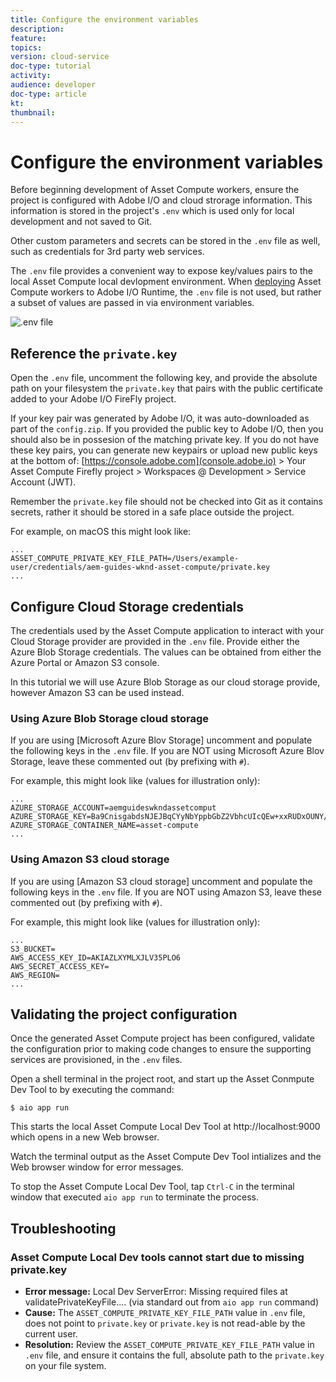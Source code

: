 ```yaml
---
title: Configure the environment variables
description: 
feature: 
topics: 
version: cloud-service
doc-type: tutorial
activity: 
audience: developer
doc-type: article
kt: 
thumbnail: 
---
```


# Configure the environment variables

Before beginning development of Asset Compute workers, ensure the project is configured with Adobe I/O and cloud strorage information. This information is stored in the project's `.env`  which is used only for local development and not saved to Git.

Other custom parameters and secrets can be stored in the `.env` file as well, such as credentials for 3rd party web services.

The `.env` file provides a convenient way to expose key/values pairs to the local Asset Compute local devlopment environment. When [deploying](../deploy/deploy.md) Asset Compute workers to Adobe I/O Runtime, the `.env` file is not used, but rather a subset of values are passed in via environment variables.

![\.env file](assets/asset-compute-project/env-file.png)

## Reference the `private.key`

Open the `.env` file, uncomment the following key, and provide the absolute path on your filesystem the `private.key` that pairs with the public certificate added to your Adobe I/O FireFly project.

If your key pair was generated by Adobe I/O, it was auto-downloaded as part of the  `config.zip`.
If you provided the public key to Adobe I/O, then you should also be in possesion of the matching private key.
If you do not have these key pairs, you can generate new keypairs or upload new public keys at the bottom of:
[https://console.adobe.com](console.adobe.io) > Your Asset Compute Firefly project > Workspaces @ Development > Service Account (JWT).

Remember the `private.key` file should not be checked into Git as it contains secrets, rather it should be stored in a safe place outside the project.

For example, on macOS this might look like:

```
...
ASSET_COMPUTE_PRIVATE_KEY_FILE_PATH=/Users/example-user/credentials/aem-guides-wknd-asset-compute/private.key
...
```

## Configure Cloud Storage credentials

The credentials used by the Asset Compute application to interact with your Cloud Storage provider are provided in the `.env` file. Provide either the Azure Blob Storage credentials. The values can be obtained from either the Azure Portal or Amazon S3 console.

In this tutorial we will use Azure Blob Storage as our cloud storage provide, however Amazon S3 can be used instead.

### Using Azure Blob Storage cloud storage

If you are using [Microsoft Azure Blov Storage] uncomment and populate the following keys in the `.env` file. 
If you are NOT using Microsoft Azure Blov Storage, leave these commented out (by prefixing with `#`).

For example, this might look like (values for illustration only):

```
...
AZURE_STORAGE_ACCOUNT=aemguideswkndassetcomput
AZURE_STORAGE_KEY=Ba9CnisgabdsNJEJBqCYyNbYppbGbZ2VbhcUIcQEw+xxRUDxOUNY/eExll0vwoLsPt/OvbM+B7pkUdpEe7zJhg==
AZURE_STORAGE_CONTAINER_NAME=asset-compute
...
```

### Using Amazon S3 cloud storage

If you are using [Amazon S3 cloud storage] uncomment and populate the following keys in the `.env` file. 
If you are NOT using Amazon S3, leave these commented out (by prefixing with `#`).

For example, this might look like (values for illustration only):

```
...
S3_BUCKET=
AWS_ACCESS_KEY_ID=AKIAZLXYMLXJLV35PLO6
AWS_SECRET_ACCESS_KEY=
AWS_REGION=
...
```

## Validating the project configuration

Once the generated Asset Compute project has been configured, validate the configuration prior to making code changes to ensure the supporting services are provisioned, in the `.env` files.

Open a shell terminal in the project root, and start up the Asset Conmpute Dev Tool to by executing the command:

```
$ aio app run
```

This starts the local Asset Compute Local Dev Tool at http://localhost:9000 which opens in a new Web browser.

Watch the terminal output as the Asset Compute Dev Tool intializes and the Web browser window for error messages.

To stop the Asset Compute Local Dev Tool, tap `Ctrl-C` in the terminal window that executed `aio app run` to terminate the process.


## Troubleshooting

### Asset Compute Local Dev tools cannot start due to missing private.key

+ __Error message:__ Local Dev ServerError: Missing required files at validatePrivateKeyFile.... (via standard out from `aio app run` command)
+ __Cause:__ The `ASSET_COMPUTE_PRIVATE_KEY_FILE_PATH` value in `.env` file, does not point to `private.key` or `private.key` is not read-able by the current user.
+ __Resolution:__ Review the `ASSET_COMPUTE_PRIVATE_KEY_FILE_PATH` value in `.env` file, and ensure it contains the full, absolute path to the `private.key` on your file system.
